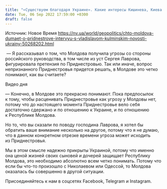 ```yaml
---
title: "«Существуем благодаря Украине». Какие интересы Кишинева, Киева и Бухареста сходятся в Приднестровье — отвечает бывший вице-премьер Молдовы"
date: Tue, 06 Sep 2022 17:59:00 +0300
draft: false
---
```

Источник: Новое Время https://nv.ua/world/geopolitics/chto-moldova-dumaet-o-pridnestrove-intervyu-s-vladislavom-kulminskim-novosti-ukrainy-50268202.html


 — Я рассказывал о том, что Молдова получила угрозы со стороны российского руководства, в том числе из уст Сергея Лаврова, фигурировала претензия по Приднестровью. Так или иначе, вопрос непризнанного Приднестровья придется решать, в Молдове это четко понимают, как вы считаете?

 Видео дня   

— Конечно, в Молдове это прекрасно понимают. Пока предпосылок к тому, чтобы расценивать Приднестровье как угрозу у Молдовы нет, потому что до настоящего момента Приднестровье вело себя достаточно сдержано и по отношению к Украине, и по отношению к Республике Молдова.

Но то, что вы сказали по поводу господина Лаврова, я хотел бы обратить ваше внимание несколько на другое, потому что я не думаю, что в данном конкретном отрезке времени угроза может исходить из Приднестровья.

Мы в этом смысле надежно прикрыты Украиной, потому что именно она ценой жизней своих сыновей и дочерей защищает Республику Молдова, это необходимо абсолютно всем четко понимать. Потому что если бы что-то произошло с Николаевом или Одессой, то Молдова оказалась бы совершенно в другой ситуации.

Присоединяйтесь к нам в соцсетях Facebook, Telegram и Instagram.

